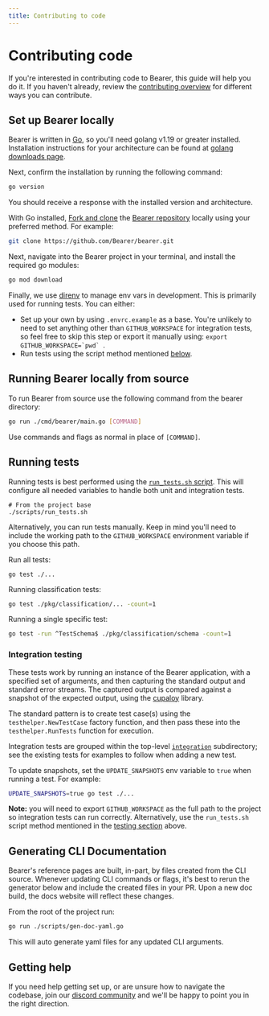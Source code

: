 ```yaml
---
title: Contributing to code
---
```


# Contributing code

If you're interested in contributing code to Bearer, this guide will help you do it. If you haven't already, review the [contributing overview](/contributing/) for different ways you can contribute.

## Set up Bearer locally

Bearer is written in [Go](https://www.go.dev), so you'll need golang v1.19 or greater installed. Installation instructions for your architecture can be found at [golang downloads page](https://go.dev/dl/).

Next, confirm the installation by running the following command:

```bash
go version
```

You should receive a response with the installed version and architecture.

With Go installed, [Fork and clone](https://docs.github.com/en/get-started/quickstart/contributing-to-projects) the [Bearer repository](https://github.com/Bearer/bearer) locally using your preferred method. For example:

```bash
git clone https://github.com/Bearer/bearer.git
```

Next, navigate into the Bearer project in your terminal, and install the required go modules:

```bash
go mod download
```

Finally, we use [direnv](https://direnv.net/) to manage env vars in development. This is primarily used for running tests. You can either:

- Set up your own by using `.envrc.example` as a base. You're unlikely to need to set anything other than `GITHUB_WORKSPACE` for integration tests, so feel free to skip this step or export it manually using: ```export GITHUB_WORKSPACE=`pwd` ```.
- Run tests using the script method mentioned [below](#running-tests).


## Running Bearer locally from source

To run Bearer from source use the following command from the bearer directory:

```bash
go run ./cmd/bearer/main.go [COMMAND]
```
Use commands and flags as normal in place of `[COMMAND]`.

## Running tests

Running tests is best performed using the [`run_tests.sh` script](https://github.com/Bearer/bearer/blob/main/scripts/run_tests.sh). This will configure all needed variables to handle both unit and integration tests.

```
# From the project base
./scripts/run_tests.sh
```

Alternatively, you can run tests manually. Keep in mind you'll need to include the working path to the `GITHUB_WORKSPACE` environment variable if you choose this path.

Run all tests:

``` shell
go test ./...
```

Running classification tests:

```bash
go test ./pkg/classification/... -count=1
```

Running a single specific test:

```bash
go test -run ^TestSchema$ ./pkg/classification/schema -count=1
```

### Integration testing

These tests work by running an instance of the Bearer application, with a
specified set of arguments, and then capturing the standard output and standard
error streams. The captured output is compared against a snapshot of the
expected output, using the [cupaloy](https://github.com/bradleyjkemp/cupaloy)
library.

The standard pattern is to create test case(s) using the
`testhelper.NewTestCase` factory function, and then pass these into the
`testhelper.RunTests` function for execution.

Integration tests are grouped within the top-level
[`integration`](/integration) subdirectory; see the existing tests for examples
to follow when adding a new test.

To update snapshots, set the `UPDATE_SNAPSHOTS` env variable to `true` when running a test. For example:

```bash
UPDATE_SNAPSHOTS=true go test ./...
```

**Note:** you will need to export `GITHUB_WORKSPACE` as the full path to the project so integration tests can run correctly. Alternatively, use the `run_tests.sh` script method mentioned in the [testing section](#running-tests) above.

## Generating CLI Documentation

Bearer's reference pages are built, in-part, by files created from the CLI source. Whenever updating CLI commands or flags, it's best to rerun the generator below and include the created files in your PR. Upon a new doc build, the docs website will reflect these changes.

From the root of the project run:

```bash
go run ./scripts/gen-doc-yaml.go
```

This will auto generate yaml files for any updated CLI arguments.

## Getting help

If you need help getting set up, or are unsure how to navigate the codebase, join our [discord community]({{meta.links.discord}}) and we'll be happy to point you in the right direction.
